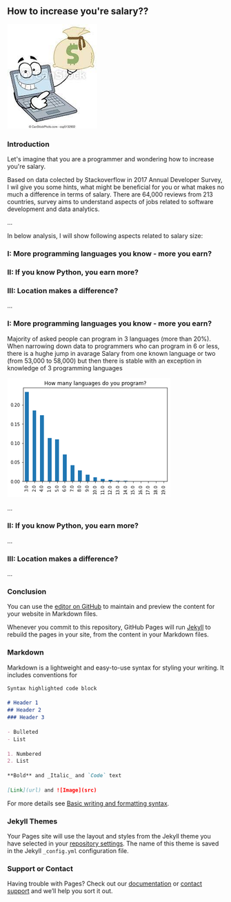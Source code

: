 ## How to increase you're salary??

![image](https://github.com/ewelinaLG/Udacity/blob/main/grapgics.jpg)

### Introduction

Let's imagine that you are a programmer and wondering how to increase you're salary.

Based on data colected by Stackoverflow in 2017 Annual Developer Survey, I wil give you some hints, what might be beneficial for you or what makes no much a difference in terms of salary.
There are 64,000 reviews from 213 countries, survey aims to understand aspects of jobs related to software development and data analytics.

...

In below analysis, I will show following aspects related to salary size:

### I: More programming languages you know - more you earn?

### II: If you know Python, you earn more?

### III: Location makes a difference?

...

### I: More programming languages you know - more you earn?

Majority of asked people can program in 3 languages (more than 20%). When narrowing down data to programmers who can program in 6 or less, there is a hughe jump in avarage Salary from one known language or two (from 53,000 to 58,000) but then there is stable with an exception in knowledge of 3 programming languages

![image](https://github.com/ewelinaLG/Udacity/blob/main/LanguagesNumber.png)

...

### II: If you know Python, you earn more?

...

### III: Location makes a difference?

...

### Conclusion






You can use the [editor on GitHub](https://github.com/ewelinaLG/Udacity/edit/main/README.md) to maintain and preview the content for your website in Markdown files.

Whenever you commit to this repository, GitHub Pages will run [Jekyll](https://jekyllrb.com/) to rebuild the pages in your site, from the content in your Markdown files.

### Markdown

Markdown is a lightweight and easy-to-use syntax for styling your writing. It includes conventions for

```markdown
Syntax highlighted code block

# Header 1
## Header 2
### Header 3

- Bulleted
- List

1. Numbered
2. List

**Bold** and _Italic_ and `Code` text

[Link](url) and ![Image](src)
```

For more details see [Basic writing and formatting syntax](https://docs.github.com/en/github/writing-on-github/getting-started-with-writing-and-formatting-on-github/basic-writing-and-formatting-syntax).

### Jekyll Themes

Your Pages site will use the layout and styles from the Jekyll theme you have selected in your [repository settings](https://github.com/ewelinaLG/Udacity/settings/pages). The name of this theme is saved in the Jekyll `_config.yml` configuration file.

### Support or Contact

Having trouble with Pages? Check out our [documentation](https://docs.github.com/categories/github-pages-basics/) or [contact support](https://support.github.com/contact) and we’ll help you sort it out.
